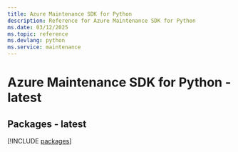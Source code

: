 ```yaml
---
title: Azure Maintenance SDK for Python
description: Reference for Azure Maintenance SDK for Python
ms.date: 03/12/2025
ms.topic: reference
ms.devlang: python
ms.service: maintenance
---
```

# Azure Maintenance SDK for Python - latest
## Packages - latest
[!INCLUDE [packages](maintenance-index.md)]